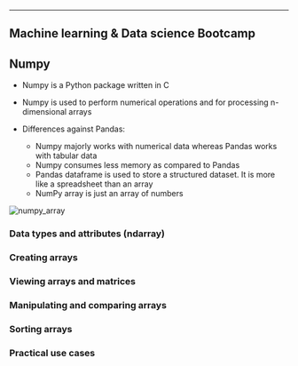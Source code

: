 ----------------------------------------
Machine learning & Data science Bootcamp
----------------------------------------

## Numpy

   * Numpy is a Python package written in C
   * Numpy is used to perform numerical operations and for processing n-dimensional arrays


   * Differences against Pandas:
      * Numpy majorly works with numerical data whereas Pandas works with tabular data
      * Numpy consumes less memory as compared to Pandas
      * Pandas dataframe is used to store a structured dataset. It is more like a spreadsheet than an array
      * NumPy array is just an array of numbers

![numpy_array](https://user-images.githubusercontent.com/74961891/169040749-42048368-a8f7-4a3c-b9f9-4500e9dad809.png)
 
### Data types and attributes (ndarray)


### Creating arrays


### Viewing arrays and matrices


### Manipulating and comparing arrays


### Sorting arrays


### Practical use cases

